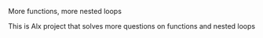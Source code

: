 More functions, more nested loops

This is Alx project that solves more questions on functions and nested loops
